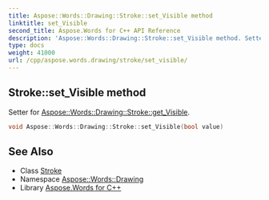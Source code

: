 ```yaml
---
title: Aspose::Words::Drawing::Stroke::set_Visible method
linktitle: set_Visible
second_title: Aspose.Words for C++ API Reference
description: 'Aspose::Words::Drawing::Stroke::set_Visible method. Setter for Aspose::Words::Drawing::Stroke::get_Visible in C++.'
type: docs
weight: 41000
url: /cpp/aspose.words.drawing/stroke/set_visible/
---
```

## Stroke::set_Visible method


Setter for [Aspose::Words::Drawing::Stroke::get_Visible](../get_visible/).

```cpp
void Aspose::Words::Drawing::Stroke::set_Visible(bool value)
```

## See Also

* Class [Stroke](../)
* Namespace [Aspose::Words::Drawing](../../)
* Library [Aspose.Words for C++](../../../)
